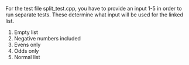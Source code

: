 For the test file split_test.cpp, you have to provide an input 1-5 in order to run separate tests.
These determine what input will be used for the linked list.

1. Empty list
2. Negative numbers included
3. Evens only
4. Odds only
5. Normal list
